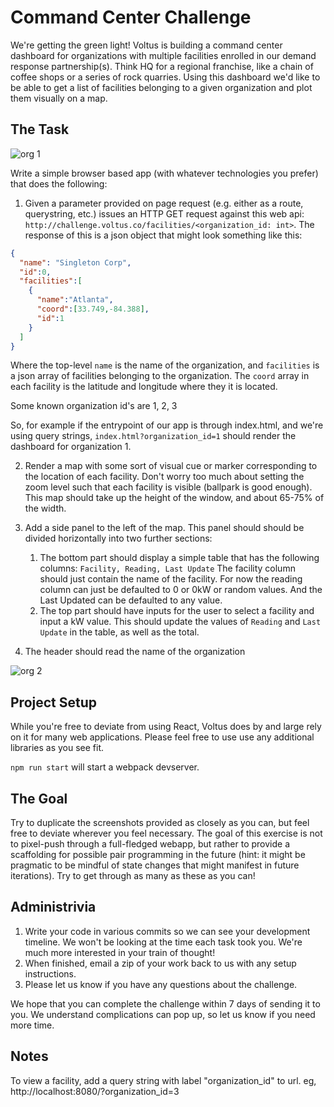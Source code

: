 # Command Center Challenge
We're getting the green light! Voltus is building a command center dashboard for organizations with multiple facilities enrolled in our demand response partnership(s). Think HQ for a regional franchise, like a chain of coffee shops or a series of rock quarries. Using this dashboard we'd like to be able to get a list of facilities belonging to a given organization and plot them visually on a map.

## The Task

![org 1](/acme_corp.png?raw=true "Screenshot for organization id 1")

Write a simple browser based app (with whatever technologies you prefer) that does the following:

1. Given a parameter provided on page request (e.g. either as a route, querystring, etc.) issues an HTTP GET request against this web api: `http://challenge.voltus.co/facilities/<organization_id: int>`. The response of this is a json object that might look something like this:
```json
{
  "name": "Singleton Corp",
  "id":0,
  "facilities":[
    {
      "name":"Atlanta",
      "coord":[33.749,-84.388],
      "id":1
    }
  ]
}
```

Where the top-level `name` is the name of the organization, and `facilities` is a json array of facilities belonging to the organization. The `coord` array in each facility is the latitude and longitude where they it is located.

Some known organization id's are 1, 2, 3

So, for example if the entrypoint of our app is through index.html, and we're using query strings, `index.html?organization_id=1` should render the dashboard for organization 1.

2. Render a map with some sort of visual cue or marker corresponding to the location of each facility. Don't worry too much about setting the zoom level such that each facility is visible (ballpark is good enough). This map should take up the height of the window, and about 65-75% of the width.

3. Add a side panel to the left of the map. This panel should should be divided horizontally into two further sections:
   1. The bottom part should display a simple table that has the following columns: `Facility, Reading, Last Update`
   The facility column should just contain the name of the facility. For now the reading column can just be defaulted to 0 or 0kW or random values. And the Last Updated can be defaulted to any value.
   2. The top part should have inputs for the user to select a facility and input a kW value. This should update the values of `Reading` and `Last Update` in the table, as well as the total.

4. The header should read the name of the organization

![org 2](/acme_corp.png?raw=true "Screenshot for organization id 1")

## Project Setup
While you're free to deviate from using React, Voltus does by and large rely on it for many web applications. Please feel free to use use any additional libraries as you see fit. 

`npm run start` will start a webpack devserver.

## The Goal
Try to duplicate the screenshots provided as closely as you can, but feel free to deviate wherever you feel necessary. The goal of this exercise is not to pixel-push through a full-fledged webapp, but rather to provide a scaffolding for possible pair programming in the future (hint: it might be pragmatic to be mindful of state changes that might manifest in future iterations). Try to get through as many as these as you can!

## Administrivia 

1. Write your code in various commits so we can see your development timeline. We won't be looking at the time each task took you. We're much more interested in your train of thought!
2. When finished, email a zip of your work back to us with any setup instructions.
3. Please let us know if you have any questions about the challenge.

We hope that you can complete the challenge within 7 days of sending it to you. We understand complications can pop up, so let us know if you need more time.

## Notes
To view a facility, add a query string with label "organization_id" to url. eg, http://localhost:8080/?organization_id=3